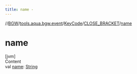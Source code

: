 ```yaml
---
title: name -
---
```

//[BGW](../../../../index.md)/[tools.aqua.bgw.event](../../index.md)/[KeyCode](../index.md)/[CLOSE_BRACKET](index.md)/[name](name.md)



# name  
[jvm]  
Content  
val [name](name.md): [String](https://kotlinlang.org/api/latest/jvm/stdlib/kotlin/-string/index.html)  



